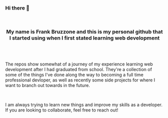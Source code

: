 ### Hi there 👋

<br>

<div align="center"><h3>My name is Frank Bruzzone and this is my personal github that I started using when I first stated learning web development</h3></div>

<br>
<br>

The repos show somewhat of a journey of my experience learning web development after I had graduated from school. They're a collection of some of the things I've done along the way to becoming a full time professional devloper, as well as recently some side projects for where I want to branch out towards in the future. 
 
<br>

I am always trying to learn new things and improve my skills as a developer. If you are looking to collaborate, feel free to reach out!
